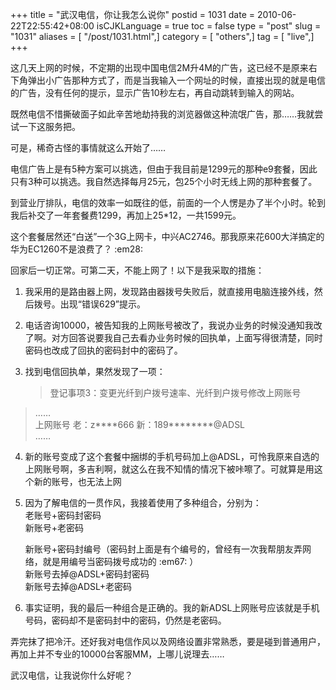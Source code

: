 +++
title = "武汉电信，你让我怎么说你"
postid = 1031
date = 2010-06-22T22:55:42+08:00
isCJKLanguage = true
toc = false
type = "post"
slug = "1031"
aliases = [ "/post/1031.html",]
category = [ "others",]
tag = [ "live",]
+++


这几天上网的时候，不定期的出现中国电信2M升4M的广告，这已经不是原来右下角弹出小广告那种方式了，而是当我输入一个网址的时候，直接出现的就是电信的广告，没有任何的提示，显示广告10秒左右，再自动跳转到输入的网站。

既然电信不惜撕破面子如此辛苦地劫持我的浏览器做这种流氓广告，那……我就尝试一下这服务把。

可是，稀奇古怪的事情就这么开始了……<!--more-->

电信广告上是有5种方案可以挑选，但由于我目前是1299元的那种e9套餐，因此只有3种可以挑选。我自然选择每月25元，包25个小时无线上网的那种套餐了。

到营业厅排队，电信的效率一如既往的低，前面的一个人愣是办了半个小时。轮到我后补交了一年套餐费1299，再加上25\*12，一共1599元。

这个套餐居然还“白送”一个3G上网卡，中兴AC2746。那我原来花600大洋搞定的华为EC1260不是浪费了？
:em28:

回家后一切正常。可第二天，不能上网了！以下是我采取的措施：

1.  我采用的是路由器上网，发现路由器拨号失败后，就直接用电脑连接外线，然后拨号。出现“错误629”提示。
2.  电话咨询10000，被告知我的上网账号被改了，我说办业务的时候没通知我改了啊。对方回答说要我自己去看办业务时候的回执单，上面写得很清楚，同时密码也改成了回执的密码封中的密码了。
3.  找到电信回执单，果然发现了一项：  

    > 登记事项3：变更光纤到户拨号速率、光纤到户拨号修改上网账号  
   >  ……  
   >  上网账号 老：z\*\*\*\*666 新：189\*\*\*\*\*\*\*\*@ADSL  
   >  ……

4.  新的账号变成了这个套餐中捆绑的手机号码加上@ADSL，可怜我原来自选的上网账号啊，多吉利啊，就这么在我不知情的情况下被咔嚓了。可就算是用这个新的账号，也无法上网
5.  因为了解电信的一贯作风，我接着使用了多种组合，分别为：  
    老账号+密码封密码  
    新账号+老密码  

    新账号+密码封编号（密码封上面是有个编号的，曾经有一次我帮朋友弄网络，就是用编号当密码拨号成功的
    :em67: ）  
    新账号去掉@ADSL+密码封密码  
    新账号去掉@ADSL+老密码
6.  事实证明，我的最后一种组合是正确的。我的新ADSL上网账号应该就是手机号码，密码却不是密码封中的密码，仍然是老密码。

弄完抹了把冷汗。还好我对电信作风以及网络设置非常熟悉，要是碰到普通用户，再加上并不专业的10000台客服MM，上哪儿说理去……

武汉电信，让我说你什么好呢？

